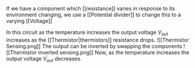 If we have a component which [[resistance]] varies in response to its environment changing, we use a [[Potential divider]] to change this to a varying [[Voltage]]

In this circuit as the temperature increases the output voltage $V_{out}$ increases as the [[Thermistor|thermistors]] resistance drops.
![[Thermistor Sensing.png]]
The output can be inverted by swapping the components
![[Thermistor inverted sensing.png]]
Now, as the temperature increases the output voltage $V_{out}$ decreases.